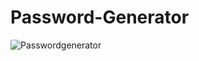 # Password-Generator

![Passwordgenerator](https://user-images.githubusercontent.com/82821548/133645298-ce2d7f98-340f-4c7f-bfc1-7fe4aad06226.gif)
